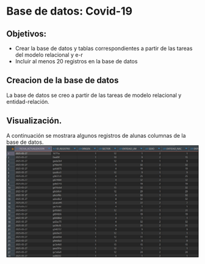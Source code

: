 # Base de datos: Covid-19

## Objetivos:

- Crear la base de datos y tablas correspondientes a partir de las tareas del modelo relacional y e-r
- Incluir al menos 20 registros en la base de datos

## Creacion de la base de datos
La base de datos se creo a partir de las  tareas de modelo relacional y entidad-relación. 
## Visualización.
A continuación se mostrara algunos registros de alunas columnas de la base de datos.
![alt text](image.png)